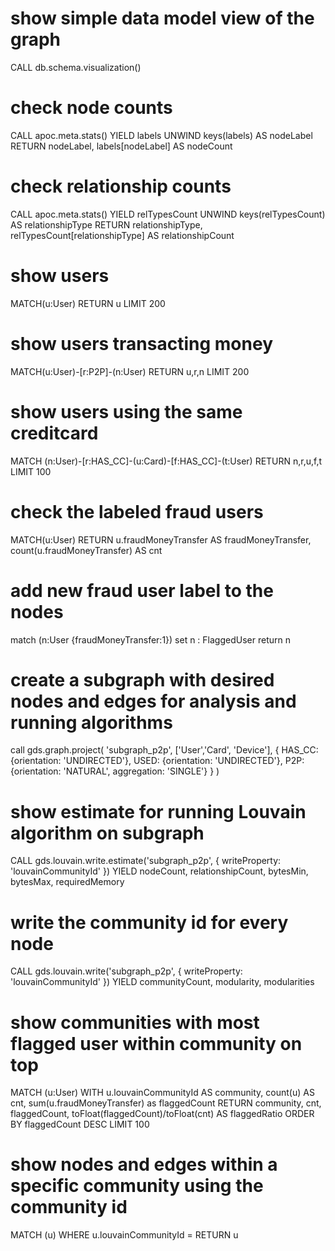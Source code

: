 # show simple data model view of the graph
CALL db.schema.visualization()

# check node counts
CALL apoc.meta.stats() YIELD labels UNWIND keys(labels) AS nodeLabel RETURN nodeLabel, labels[nodeLabel] AS nodeCount

# check relationship counts
CALL apoc.meta.stats() YIELD relTypesCount UNWIND keys(relTypesCount) AS relationshipType RETURN relationshipType, relTypesCount[relationshipType] AS relationshipCount

# show users
MATCH(u:User) RETURN u LIMIT 200

# show users transacting money
MATCH(u:User)-[r:P2P]-(n:User) RETURN u,r,n LIMIT 200

# show users using the same creditcard
MATCH (n:User)-[r:HAS_CC]-(u:Card)-[f:HAS_CC]-(t:User) RETURN n,r,u,f,t LIMIT 100

# check the labeled fraud users
MATCH(u:User) RETURN u.fraudMoneyTransfer AS fraudMoneyTransfer, count(u.fraudMoneyTransfer) AS cnt

# add new fraud user label to the nodes
match (n:User {fraudMoneyTransfer:1})
set n : FlaggedUser
return n

# create a subgraph with desired nodes and edges for analysis and running algorithms
call gds.graph.project(
'subgraph_p2p',
['User','Card', 'Device'],
{
HAS_CC: {orientation: 'UNDIRECTED'},
USED: {orientation: 'UNDIRECTED'},
P2P: {orientation: 'NATURAL', aggregation: 'SINGLE'}
}
)

# show estimate for running Louvain algorithm on subgraph
CALL gds.louvain.write.estimate('subgraph_p2p', { writeProperty: 'louvainCommunityId' })
YIELD nodeCount, relationshipCount, bytesMin, bytesMax, requiredMemory

# write the community id for every node
CALL gds.louvain.write('subgraph_p2p', {
writeProperty: 'louvainCommunityId'
})
YIELD communityCount, modularity, modularities

# show communities with most flagged user within community on top
MATCH (u:User)
WITH u.louvainCommunityId AS community,
count(u) AS cnt,
sum(u.fraudMoneyTransfer) as flaggedCount
RETURN community,
cnt,
flaggedCount,
toFloat(flaggedCount)/toFloat(cnt) AS flaggedRatio
ORDER BY flaggedCount DESC LIMIT 100

# show nodes and edges within a specific community using the community id
MATCH (u)
WHERE u.louvainCommunityId = <louvainCommunityId>
RETURN u
